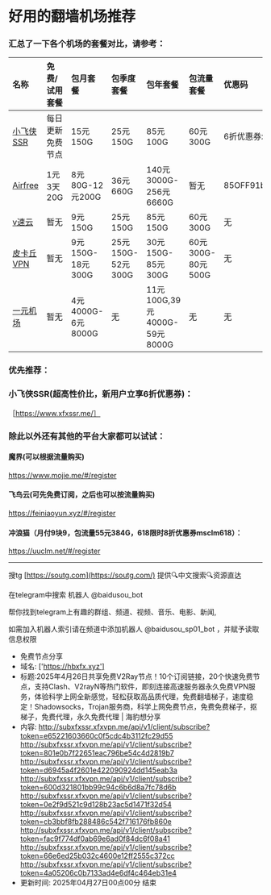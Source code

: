 # 好用的翻墙机场推荐
### 汇总了一下各个机场的套餐对比，请参考：
| 名称 | 免费/试用套餐 | 包月套餐 | 包季度套餐 | 包年套餐 | 包流量套餐 | 优惠码 |
| :----- | :----- | :----- | :----- | :----- | :----- | :-----|
| [小飞侠SSR](https://www.xfxssr.me/) | 每日更新免费节点 | 15元150G | 25元150G | 85元100G | 60元300G | 6折优惠券xfxssr1 |
| [Airfree](https://airfree.space/auth/register) | 1元3天20G | 8元80G-12元200G | 36元660G | 140元3000G-256元6660G | 暂无 | 85OFF91b22a25 |
| [v速云](https://www.xfxssr.me/) | 暂无 | 9元150G | 25元150G | 85元150G | 60元300G | 无 |
| [皮卡丘VPN](https://pkqjiasu.com/)                  | 暂无             | 9元150G-18元300G | 25元150G-52元300G | 30元150G-85元300G | 60元300G-80元500G | 无 |
| [一元机场](https://xn--4gq62f52gdss.com/#/register) | 暂无 | 4元4000G-6元8000G | 无 | 11元100G,39元4000G-59元8000G | 无 | 无 |


### 优先推荐：
### 小飞侠SSR(超高性价比，新用户立享6折优惠券)：
［https://www.xfxssr.me/］



### 除此以外还有其他的平台大家都可以试试：

#### 魔界(可以根据流量购买)
https://www.mojie.me/#/register
#### 飞鸟云(可先免费订阅，之后也可以按流量购买)
https://feiniaoyun.xyz/#/register
#### 冲浪猫（月付9块9，包流量55元384G，618限时8折优惠券msclm618）：
https://uuclm.net/#/register

---------------------------------------------------------------------------------------------------------------------------------

搜tg [https://soutg.com](https://soutg.com/) 提供🔍中文搜索🔍资源直达

在telegram中搜索 机器人 @baidusou_bot

帮你找到telegram上有趣的群组、频道、视频、音乐、电影、新闻,

如需加入机器人索引请在频道中添加机器人 @baidusou_sp01_bot ，并赋予读取信息权限

- 免费节点分享 
- 域名: ['https://hbxfx.xyz'] 
- 标题:2025年4月26日共享免费V2Ray节点！10个订阅链接，20个快速免费节点，支持Clash、V2rayN等热门软件，即刻连接高速服务器永久免费VPN服务，体验科学上网全新感觉，轻松获取高品质代理，免费翻墙梯子，速度稳定！Shadowsocks，Trojan服务商，科学上网免费节点，免费免费梯子，抠梯子，免费代理，永久免费代理  |  海豹想分享 
- 内容: 
http://subxfxssr.xfxvpn.me/api/v1/client/subscribe?token=e65221603660c0f5cdc4b3112fc29d55
http://subxfxssr.xfxvpn.me/api/v1/client/subscribe?token=801e0b7f22651eac796be54c4d2819b7
http://subxfxssr.xfxvpn.me/api/v1/client/subscribe?token=d6945a4f2601e422090924dd145eab3a
http://subxfxssr.xfxvpn.me/api/v1/client/subscribe?token=600d321801bb99c94c6b6d8a7fc78d6b
http://subxfxssr.xfxvpn.me/api/v1/client/subscribe?token=0e2f9d521c9d128b23ac5d1471f32d54
http://subxfxssr.xfxvpn.me/api/v1/client/subscribe?token=cb3bbf8fb288486c542f716176fb860e
http://subxfxssr.xfxvpn.me/api/v1/client/subscribe?token=fac9f774df0ab69e6ad0f84dc6f08a41
http://subxfxssr.xfxvpn.me/api/v1/client/subscribe?token=66e6ed25b032c4600e12ff2555c372cc
http://subxfxssr.xfxvpn.me/api/v1/client/subscribe?token=4a05206c0b7133ad4e6df4c464eb31e4 
- 更新时间: 2025年04月27日00点00分 
结束
